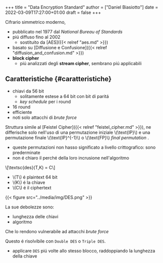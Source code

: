 +++
title = "Data Encryption Standard"
author = ["Daniel Biasiotto"]
date = 2022-03-09T17:27:00+01:00
draft = false
+++

Cifrario simmetrico moderno,

-   pubblicato nel 1977 dal _National Bureau of Standards_
-   piú diffuso fino al 2002
    -   sostituito da [AES]({{< relref "aes.md" >}})
-   basato su [Diffusione e Confusione]({{< relref "diffusion_and_confusion.md" >}})
-   **block cipher**
    -   piú analizzati degli **stream cipher**, sembrano piú applicabili


## Caratteristiche {#caratteristiche}

-   chiavi da 56 bit
    -   solitamente estese a 64 bit con bit di paritá
    -   _key schedule_ per i round
-   16 round
-   efficiente
-   noti solo attacchi di _brute force_

Struttura simile al [Feistel Cipher]({{< relref "feistel_cipher.md" >}}), ne differische solo nell'uso di una permutazione iniziale \\(\text{IP}\\) e una permutazione finale \\(\text{IP}^{-1}\\) o \\(\text{FP}\\) _final permutation_ .

-   queste permutazioni non hasso significato a livello crittografico: sono prederminate
-   non é chiaro il perché della loro incrusione nell'algoritmo

\\[\textsc{des}(T,K) = C\\]

-   \\(T\\) é plaintext 64 bit
-   \\(K\\) é la chiave
-   \\(C\\) é il ciphertext

{{< figure src="../media/img/DES.png" >}}

La sue debolezze sono:

-   lunghezza delle chiavi
-   algoritmo

Che lo rendono vulnerabile ad attacchi _brute force_

Questo é risolvibile con `Double DES` o `Triple DES`.

-   applicare `DES` piú volte allo stesso blocco, raddoppiando la lunghezza della chiave
